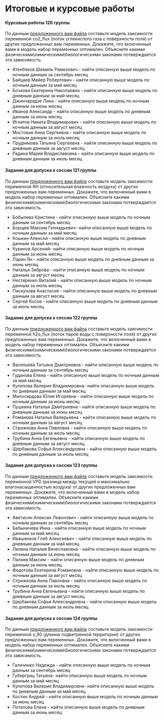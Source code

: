 Итоговые и курсовые работы
==============================

#### Курсовые работы 126 группы

По данным [предложенного вам файла](http://ecologymodeling.github.io/eddypro.csv) составьте модель заисимости переменной co2_flux (поток углекислого газа с поверхности поля) от других предложенных вам переменных. Докажите, что включенный вами в модель набор переменных оптимален. Объясните какими физическими\химическими\биологическими законами потверждается эта зависимость.


* Атенбеков Шамиль Рамизович - найти описанную выше модель по ночным данным за сентябрь месяц
* Байцаев Майер Робертович - найти описанную выше модель по ночным данным за май месяц
* Бочкова Екатерина Николаевна - найти описанную выше модель по дневным данным за май месяц
* Джинчарадзе Лика - найти описанную выше модель по ночным данным за июнь месяц
* Иванов Александр - найти описанную выше модель по дневным данным за июнь месяц
* Игнатов Никита Владимирович -  найти описанную выше модель по ночным данным за август месяц
* Мостовая Анна Сергеевна - найти описанную выше модель по ночным данным за июль месяц
* Прудникова Татьяна Сергеевна - найти описанную выше модель по дневным данным за август месяц
* Радина Мария Владиславовна - найти описанную выше модель по дневным данным за июль месяц


#### Задание для допуска к сессии 121 группы

По данным [предложенного вам файла](http://ecologymodeling.github.io/eddypro.csv) составьте модель заисимости переменной RH (относительная влажность воздуха) от других предложенных вам переменных. Докажите, что включенный вами в модель набор переменных оптимален. Объясните какими физическими\химическими\биологическими законами потверждается эта зависимость.

* Бобылева Кристина - найти описанную выше модель по ночным данным за сентябрь месяц
* Борщев Максим Геннадьевич- найти описанную выше модель по ночным данным за май месяц
* Кошкин Алексей - найти описанную выше модель по дневным данным за май месяц
* Куринов Арсений- найти описанную выше модель по ночным данным за июнь месяц
* Ларин Ян - найти описанную выше модель по дневным данным за июнь месяц
* Наталья Зиброва -  найти описанную выше модель по ночным данным за август месяц
* Нестеренко Виталий - найти описанную выше модель по ночным данным за июль месяц
* Пискунова Анастасия - найти описанную выше модель по дневным данным за август месяц
* Сергей Косов - найти описанную выше модель по дневным данным за июль месяц

#### Задание для допуска к сессии 122 группы

По данным [предложенного вам файла](http://ecologymodeling.github.io/eddypro.csv) составьте модель заисимости переменной h2o_flux (поток паров воды с поверхности поля) от других предложенных вам переменных. Докажите, что включенный вами в модель набор переменных оптимален. Объясните какими физическими\химическими\биологическими законами потверждается эта зависимость.

* Васильева Татьяна Дмитриевна - найти описанную выше модель по ночным данным за сентябрь месяц
* Гуданова Елена - найти описанную выше модель по ночным данным за май месяц
* Кулепова Валерия Владимировна- найти описанную выше модель по дневным данным за май месяц
* Милосердова Юлия Игоревна - найти описанную выше модель по ночным данным за июнь месяц
* Пушкина Наталья Дмитриевна - найти описанную выше модель по дневным данным за июнь месяц
* Романова Наталья Валерьевна - найти описанную выше модель по ночным данным за август месяц
* Стрижкова Анна Павловна - найти описанную выше модель по ночным данным за июль месяц
* Трубина Анна Евгеньевна - найти описанную выше модель по дневным данным за август месяц
* Щербакова Софья Александровна - найти описанную выше модель по дневным данным за июль месяц

#### Задание для допуска к сессии 123 группы 

По данным [предложенного вам файла](http://ecologymodeling.github.io/eddypro.csv) составьте модель заисимости переменной VPD (разница между текущей и максимально влагонасыщенностью воздуха) от других предложенных вам переменных. Докажите, что включенный вами в модель набор переменных оптимален. Объясните какими физическими\химическими\биологическими законами потверждается эта зависимость.

* Аветисян Алексан Левонович - найти описанную выше модель по ночным данным за сентябрь месяц
* Бабыничева Инна - найти описанную выше модель по ночным данным за май месяц
* Ивашенков Глеб Алексеевич - найти описанную выше модель по дневным данным за май месяц
* Лялина Наталия Вячеславовна - найти описанную выше модель по ночным данным за июнь месяц
* Палаев Максим - найти описанную выше модель по дневным данным за июнь месяц
* Федотова Екатерина Романовна - найти описанную выше модель по ночным данным за август месяц
* Стрижкова Анна Павловна - найти описанную выше модель по ночным данным за июль месяц
* Трубина Анна Евгеньевна - найти описанную выше модель по дневным данным за август месяц
* Щербакова Софья Александровна - найти описанную выше модель по дневным данным за июль месяц

#### Задание для допуска к сессии 124 группы

По данным [предложенного вам файла](http://ecologymodeling.github.io/eddypro.csv) составьте модель заисимости переменной x_90 (длинна подветренной территории) от других предложенных вам переменных. Докажите, что включенный вами в модель набор переменных оптимален. Объясните какими физическими\химическими\биологическими законами потверждается эта зависимость.

* Галиченко Надежда - найти описанную выше модель по ночным данным за сентябрь месяц
* Губергриц Татьяна- найти описанную выше модель по ночным данным за май месяц
* Кулепова Валерия Владимировна- найти описанную выше модель по дневным данным за май месяц
* Костин Андрей - найти описанную выше модель по ночным данным за июнь месяц
* Потапова Елена - найти описанную выше модель по дневным данным за июнь месяц





